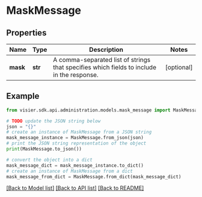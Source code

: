 # MaskMessage


## Properties

Name | Type | Description | Notes
------------ | ------------- | ------------- | -------------
**mask** | **str** | A comma-separated list of strings that specifies which fields to include in the response. | [optional] 

## Example

```python
from visier.sdk.api.administration.models.mask_message import MaskMessage

# TODO update the JSON string below
json = "{}"
# create an instance of MaskMessage from a JSON string
mask_message_instance = MaskMessage.from_json(json)
# print the JSON string representation of the object
print(MaskMessage.to_json())

# convert the object into a dict
mask_message_dict = mask_message_instance.to_dict()
# create an instance of MaskMessage from a dict
mask_message_from_dict = MaskMessage.from_dict(mask_message_dict)
```
[[Back to Model list]](../README.md#documentation-for-models) [[Back to API list]](../README.md#documentation-for-api-endpoints) [[Back to README]](../README.md)


